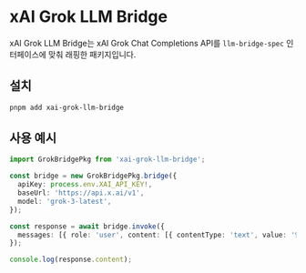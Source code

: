 # xAI Grok LLM Bridge

xAI Grok LLM Bridge는 xAI Grok Chat Completions API를 `llm-bridge-spec` 인터페이스에 맞춰 래핑한 패키지입니다.

## 설치

```bash
pnpm add xai-grok-llm-bridge
```

## 사용 예시

```ts
import GrokBridgePkg from 'xai-grok-llm-bridge';

const bridge = new GrokBridgePkg.bridge({
  apiKey: process.env.XAI_API_KEY!,
  baseUrl: 'https://api.x.ai/v1',
  model: 'grok-3-latest',
});

const response = await bridge.invoke({
  messages: [{ role: 'user', content: [{ contentType: 'text', value: '안녕?' }] }],
});

console.log(response.content);
```
